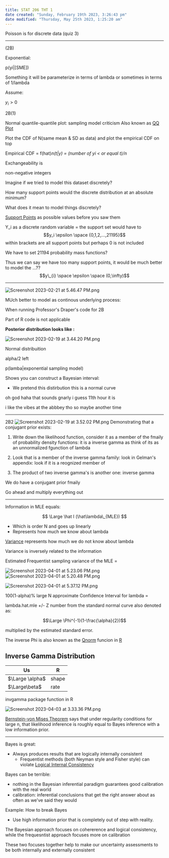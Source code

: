 ```yaml
---
title: STAT 206 THT 1
date created: "Sunday, February 19th 2023, 3:26:43 pm"
date modified: "Thursday, May 25th 2023, 1:25:20 am"
---
```


Poisson is for discrete data (quiz 3)

---

(2B)

Exponential:

p(yi|\[SME])

Something it will be parameterize in terms of lambda or sometimes in terms of 1/lambda

Assume:

$y_i > 0$ 

2B(1)

Normal quantile-quantile plot: sampling model criticism
Also known as [QQ Plot](QQ%20Plot.md)

Plot the CDF of N(same mean & SD as data) and plot the empirical CDF on top

Empirical CDF = f(hat)*n(t|y) = (number of yi \< or equal t)/n*

Exchangeability is 

non-negative integers

Imagine if we tried to model this dataset discretely?

How many support points would the discrete distribution at an absolute minimum?

What does it mean to model things discretely?

[Support Points](Support%20Points.md) as possible values before you saw them

Y_i as a discrete random variable = the support set would have to 
$$y_i \epsilon \space {0,1,2,...,21195}$$ 
within brackets are all support points but perhaps 0 is not included

We have to set 21194 probability mass functions?

Thus we can say we have too many support points, it would be much better to model the ...?? $$y\_{i} \space \epsilon \space (0,\infty)$$

---

![Screenshot 2023-02-21 at 5.46.47 PM.png](Image%20Bank/Screenshot%202023-02-21%20at%205.46.47%20PM.png)

MUch better to model as continous underlying process:

When running Professor's Draper's code for 2B

Part of R code is not applicable

**Posterior distribution looks like :**

![Screenshot 2023-02-19 at 3.44.20 PM.png](Image%20Bank/Screenshot%202023-02-19%20at%203.44.20%20PM.png)

Normal distribuition

alpha/2 left 

p(lamba|exponential sampling model)

Shows you can construct a Bayesian interval:

* We pretend this distirbution this is a normal curve

oh god haha that sounds gnarly
i guess 11th hour it is

i like the vibes at the abbbey tho so maybe another time

---

2B2
![Screenshot 2023-02-19 at 3.52.02 PM.png](Image%20Bank/Screenshot%202023-02-19%20at%203.52.02%20PM.png)
Demonstrating that a conjugant prior exists:

1. Write down the likelihood function, consider it as a member of the fmaily of probability density functions: it is a inverse gamma as think of its as an unnormalized fgunction of lambda

1. Look that is a member of the inverse gamma family: look in Gelman's appendix: look if it is a reognized member of 

1. The product of two inverse gamma's is another one: inverse gamma

We do have a conjugant prior fmaily

Go ahead and multiply everything out 

---

Information in MLE equals:

$$ \Large \hat I (\hat\lambda\_{MLE}) $$

* Which is order N and goes up linearly
* Represents how much we know about lambda

[Variance](Variance.md) represents how much we do not know about lambda

Variance is inversely related to the information

Estimated Frequentist sampling variance of the MLE = 

![Screenshot 2023-04-01 at 5.23.06 PM.png](Image%20Bank/Screenshot%202023-04-01%20at%205.23.06%20PM.png)
![Screenshot 2023-04-01 at 5.20.48 PM.png](Image%20Bank/Screenshot%202023-04-01%20at%205.20.48%20PM.png)

![Screenshot 2023-04-01 at 5.37.12 PM.png](Image%20Bank/Screenshot%202023-04-01%20at%205.37.12%20PM.png)

100(1-alpha)% large N approximate Confidence Interval for lambda = 

lambda.hat.mle +/- Z number from the standard normal curve also denoted as: 

$$\Large \Phi^{-1}(1-\frac{\alpha}{2})$$

multiplied by the estimated standard error.

The inverse Phi is also known as the [Qnorm](Qnorm.md) funcion in [R](R.md)

## Inverse Gamma Distribution

|Us|R|
|--|-|
|$\Large \alpha$|shape|
|$\Large\beta$|rate|

invgamma package function in R

![Screenshot 2023-04-03 at 3.33.36 PM.png](Image%20Bank/Screenshot%202023-04-03%20at%203.33.36%20PM.png)

[Bernstein-von Mises Theorem](Bernstein-von%20Mises%20Theorem.md) says that under regularity conditions for large n, that likelihood inference is roughly equal to Bayes inference with a low information prior.

---

Bayes is great:

* Always produces results that are logically internally consistent
  * Frequentist methods (both Neyman style and Fisher style) can violate [Logical Internal Consistency](Logical%20Internal%20Consistency.md)

Bayes can be terrible:

* nothing in the Bayesian inferential paradigm guarantees good calibration with the real world
* calibration: inferential conclusions that get the right answer about as often as we've said they would

Example: How to break Bayes

* Use high information prior that is completely out of step with reality.

The Bayesian approach focuses on cohererence and logical consistency, while the frequesntist approach focuses more on calibration

These two focuses together help to make our uncertainty assessments to be both internally and externally consistent
